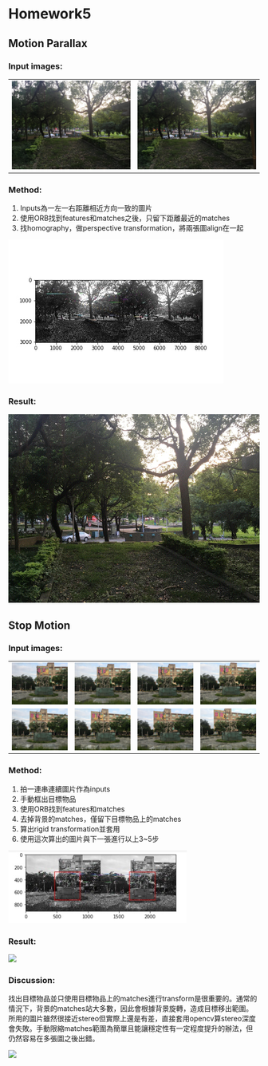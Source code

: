 # Homework5
## Motion Parallax

### Input images:

|||
| ------------- | ------------- |
| ![](./images/img1.jpg)  | ![](./images/img2.jpg)  |

### Method:

1. Inputs為一左一右距離相近方向一致的圖片
2. 使用ORB找到features和matches之後，只留下距離最近的matches
3. 找homography，做perspective transformation，將兩張圖align在一起

![](./align1.jpg)

### Result: 

![](./output1.gif)

## Stop Motion

### Input images:

|||||
|-|-|-|-|
|![](./images/img3_1.jpg)|![](./images/img3_2.jpg)|![](./images/img3_3.jpg)|![](./images/img3_4.jpg)|
|![](./images/img3_5.jpg)|![](./images/img3_6.jpg)|![](./images/img3_7.jpg)|![](./images/img3_8.jpg)|

### Method:

1. 拍一連串連續圖片作為inputs
2. 手動框出目標物品
3. 使用ORB找到features和matches
4. 去掉背景的matches，僅留下目標物品上的matches
5. 算出rigid transformation並套用
6. 使用這次算出的圖片與下一張進行以上3~5步

![](./align2.jpg)

### Result: 

![](./output2.gif)

### Discussion: 

找出目標物品並只使用目標物品上的matches進行transform是很重要的。通常的情況下，背景的matches站大多數，因此會根據背景旋轉，造成目標移出範圍。所用的圖片雖然很接近stereo但實際上還是有差，直接套用opencv算stereo深度會失敗。手動限縮matches範圍為簡單且能讓穩定性有一定程度提升的辦法，但仍然容易在多張圖之後出錯。

![](./output2_building.gif)

